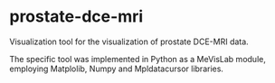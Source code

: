 # prostate-dce-mri
Visualization tool for the visualization of prostate DCE-MRI data.

The specific tool was implemented in Python as a MeVisLab module, employing Matplolib, Numpy and Mpldatacursor libraries.
